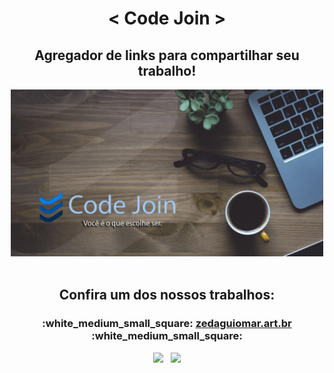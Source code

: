 <div align="center">
<h1>< Code Join ></>
</div>

<div align="center">

## Agregador de links para compartilhar seu trabalho!

</div>

<div align="center"/>
  <img width="500px" src="img/image_01.png" />
</div>
<br>

<div align="center">

## Confira um dos nossos trabalhos:

<h3>
  :white_medium_small_square: <a href="http://zedaguiomar.art.br" target="_blank">zedaguiomar.art.br</a> :white_medium_small_square:
</h3>

</div>


<div align="center">
  <img height="220em" src="https://github-readme-stats.vercel.app/api?username=code-join&show_icons=true&theme=dark&title_color=0fa36b&text_color=fff&icon_color=0fa36b&bg_color=0d1117&locale=en&border_radius=8&cache_seconds=1800&custom_title=Stats"/>&nbsp;&nbsp;
  <img height="220em" src="https://github-readme-stats.vercel.app/api/top-langs/?username=code-join&langs_count=10&layout=compact&theme=dark&text_color=fff&bg_color=0d1117&border_radius=8&title_color=0fa36b&custom_title=Languages"/>
</div>
